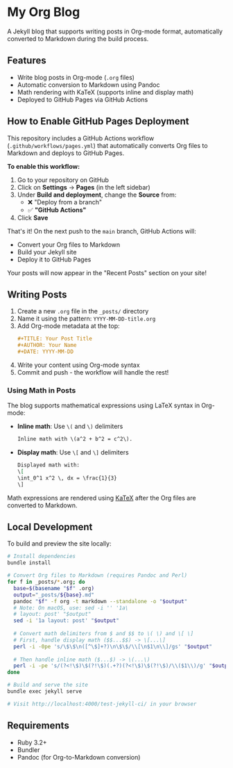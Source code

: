 # My Org Blog

A Jekyll blog that supports writing posts in Org-mode format, automatically converted to Markdown during the build process.

## Features

- Write blog posts in Org-mode (`.org` files)
- Automatic conversion to Markdown using Pandoc
- Math rendering with KaTeX (supports inline and display math)
- Deployed to GitHub Pages via GitHub Actions

## How to Enable GitHub Pages Deployment

This repository includes a GitHub Actions workflow (`.github/workflows/pages.yml`) that automatically converts Org files to Markdown and deploys to GitHub Pages.

**To enable this workflow:**

1. Go to your repository on GitHub
2. Click on **Settings** → **Pages** (in the left sidebar)
3. Under **Build and deployment**, change the **Source** from:
   - ❌ "Deploy from a branch" 
   - ✅ **"GitHub Actions"**
4. Click **Save**

That's it! On the next push to the `main` branch, GitHub Actions will:
- Convert your Org files to Markdown
- Build your Jekyll site
- Deploy it to GitHub Pages

Your posts will now appear in the "Recent Posts" section on your site!

## Writing Posts

1. Create a new `.org` file in the `_posts/` directory
2. Name it using the pattern: `YYYY-MM-DD-title.org`
3. Add Org-mode metadata at the top:
   ```org
   #+TITLE: Your Post Title
   #+AUTHOR: Your Name
   #+DATE: YYYY-MM-DD
   ```
4. Write your content using Org-mode syntax
5. Commit and push - the workflow will handle the rest!

### Using Math in Posts

The blog supports mathematical expressions using LaTeX syntax in Org-mode:

- **Inline math**: Use `\(` and `\)` delimiters
  ```org
  Inline math with \(a^2 + b^2 = c^2\).
  ```

- **Display math**: Use `\[` and `\]` delimiters
  ```org
  Displayed math with:
  \[
  \int_0^1 x^2 \, dx = \frac{1}{3}
  \]
  ```

Math expressions are rendered using [KaTeX](https://katex.org/) after the Org files are converted to Markdown.

## Local Development

To build and preview the site locally:

```bash
# Install dependencies
bundle install

# Convert Org files to Markdown (requires Pandoc and Perl)
for f in _posts/*.org; do
  base=$(basename "$f" .org)
  output="_posts/${base}.md"
  pandoc "$f" -f org -t markdown --standalone -o "$output"
  # Note: On macOS, use: sed -i '' '1a\
  # layout: post' "$output"
  sed -i '1a layout: post' "$output"
  
  # Convert math delimiters from $ and $$ to \( \) and \[ \]
  # First, handle display math ($$...$$) -> \[...\]
  perl -i -0pe 's/\$\$\n([^\$]+?)\n\$\$/\\[\n$1\n\\]/gs' "$output"
  
  # Then handle inline math ($...$) -> \(...\)
  perl -i -pe 's/(?<!\$)\$(?!\$)(.+?)(?<!\$)\$(?!\$)/\\($1\\)/g' "$output"
done

# Build and serve the site
bundle exec jekyll serve

# Visit http://localhost:4000/test-jekyll-ci/ in your browser
```

## Requirements

- Ruby 3.2+
- Bundler
- Pandoc (for Org-to-Markdown conversion)
